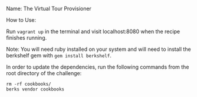 Name: The Virtual Tour Provisioner

How to Use:

Run `vagrant up` in the terminal and visit localhost:8080 when the recipe finishes running.

Note: You will need ruby installed on your system and will need to install the berkshelf gem with `gem install berkshelf`.

In order to update the dependencies, run the following commands from the root directory of the challenge:

    rm -rf cookbooks/
    berks vendor cookbooks